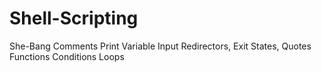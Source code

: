 # Shell-Scripting

She-Bang
Comments
Print
Variable
Input
Redirectors, Exit States, Quotes 
Functions
Conditions
Loops
